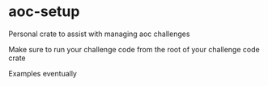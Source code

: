 # aoc-setup
Personal crate to assist with managing aoc challenges

Make sure to run your challenge code from the root of your challenge code crate

Examples eventually
